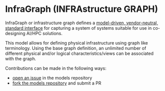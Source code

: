 # InfraGraph (INFRAstructure GRAPH)

InfraGraph or infrastructure graph defines a [model-driven, vendor-neutral, standard
interface](https://keysight.github.io/infragraph/openapi.html) for capturing a system of systems suitable for use in co-designing AI/HPC solutions.

This model allows for defining physical infrastructure using graph like terminology.
Using the base graph definition, an unlimited number of different physical and/or logical characteristics/views
can be associated with the graph.

Contributions can be made in the following ways:
- [open an issue](https://github.com/keysight/infragraph/issues) in the models repository
- [fork the models repository](https://github.com/keysight/infragraph) and submit a PR